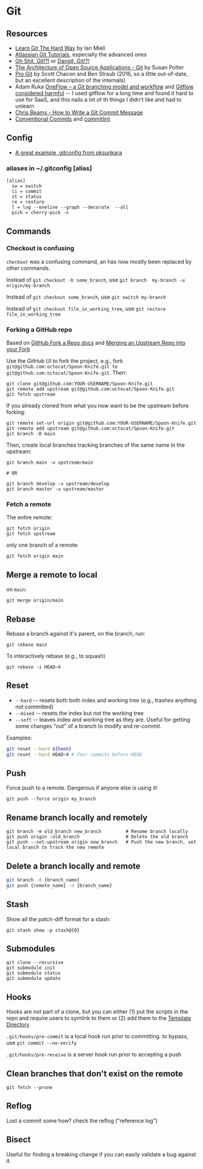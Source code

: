 # Git

## Resources

* [Learn Git The Hard Way](https://leanpub.com/learngitthehardway) by Ian Miell
* [Atlassian Git Tutorials](https://www.atlassian.com/git/tutorials), especially the advanced ones
* [Oh Shit, Git!?!](https://ohshitgit.com/) or [Dangit, Git!?!](https://dangitgit.com/en)
* [The Architecture of Open Source Applications - Git](http://aosabook.org/en/git.html) by Susan Potter
* [Pro Git](https://git-scm.com/book/en/v2) by Scott Chacon and Ben Straub (2016, so a little out-of-date, but an excellent description of the internals)
* Adam Ruka [OneFlow – a Git branching model and workflow](https://www.endoflineblog.com/oneflow-a-git-branching-model-and-workflow) and [Gitflow considered harmful](https://www.endoflineblog.com/gitflow-considered-harmful) -- I used gitflow for a long time and found it hard to use for SaaS, and this nails a lot of th things I didn't like and had to unlearn
* [Chris Beams - How to Write a Git Commit Message](https://chris.beams.io/posts/git-commit/)
* [Conventional Commits](https://www.conventionalcommits.org/en/v1.0.0/) and [commitlint](https://github.com/conventional-changelog/commitlint)

## Config

* [A great example .gitconfig from pksunkara](https://gist.github.com/pksunkara/988716)

### aliases in ~/.gitconfig [alias]

```
[alias]
  sw = switch
  ci = commit
  st = status
  re = restore
  l = log --oneline --graph --decorate  --all
  pick = cherry-pick -n
```

## Commands

### Checkout is confusing

`checkout` was a confusing command, an has now mostly been replaced by other commands.

Instead of `git checkout -b some_branch`, use `git branch  my-branch -u origin/my-branch`

Instead of `git checkout some_branch`, use `git switch my-branch`

Instead of `git checkout file_in_working_tree`, use `git restore file_in_working_tree`

### Forking a GitHub repo

Based on [GitHub Fork a Repo docs](https://docs.github.com/en/github/getting-started-with-github/fork-a-repo#keep-your-fork-synced) and [Merging an Upstream Repo into your Fork](https://help.github.com/articles/merging-an-upstream-repository-into-your-fork/)

Use the GitHub UI to fork the project, e.g., fork `git@github.com:octocat/Spoon-Knife.git to` `git@github.com:octocat/Spoon-Knife.git`. Then:

```
git clone git@github.com:YOUR-USERNAME/Spoon-Knife.git
git remote add upstream git@github.com:octocat/Spoon-Knife.git
git fetch upstream
```

If you already cloned from what you now want to be the upstream before forking:

```
git remote set-url origin git@github.com:YOUR-USERNAME/Spoon-Knife.git
git remote add upstream git@github.com:octocat/Spoon-Knife.git
git branch -D main
```

Then, create local branches tracking branches of the same name in the upstream:

```
git branch main -u upstream/main

# OR

git branch develop -u upstream/develop
git branch master -u upstream/master
```

### Fetch a remote

The entire remote:
```
git fetch origin
git fetch upstream
```

only one branch of a remote:
```
git fetch origin main
```

## Merge a remote to local 
on `main`:

```
git merge origin/main
```

## Rebase

Rebase a branch against it's parent, on the branch, run:
```
git rebase main
```

To interactively rebase (e.g., to squash)

```
git rebase -i HEAD~4
```

## Reset

* `--hard` -- resets both both index and working tree (e.g., trashes anything not committed)
* `--mixed` -- resets the index but not the working tree
* `--soft` -- leaves index and working tree as they are. Useful for getting some changes "out" of a branch to modify and re-commit.

Examples:
```sh
git reset --hard ${hash}
git reset --hard HEAD~4 # four commits before HEAD
```

## Push

Force push to a remote.  Dangerous if anyone else is using it!

```
git push --force origin my_branch
```

## Rename branch locally and remotely

```
git branch -m old_branch new_branch         # Rename branch locally    
git push origin :old_branch                 # Delete the old branch    
git push --set-upstream origin new_branch   # Push the new branch, set local branch to track the new remote
```

## Delete a branch locally and remote

```sh
git branch -d {branch_name}
git push {remote_name} -d {branch_name}
```

## Stash 

Show all the patch-diff format for a stash:

```
git stash show -p stash@{0}
```

## Submodules

```
git clone --recursive 
git submodule init 
git submodule status
git submodule update
```

## Hooks

Hooks are not part of a clone, but you can either (1) put the scripts in the repo and require users to symlink to them or (2) add them to the [Template Directory](http://git-scm.com/docs/git-init#_template_directory)

`.git/hooks/pre-commit` is a local hook run prior to committing. to bypass, use `git commit --no-verify`

`.git/hooks/pre-receive` is a server hook run prior to accepting a push

## Clean branches that don't exist on the remote

```
git fetch --prune
```

## Reflog

Lost a commit some how? check the reflog ("reference log")

## Bisect

Useful for finding a breaking change if you can easily validate a bug against it. 